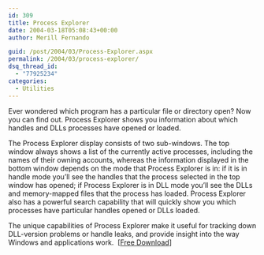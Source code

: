 ```yaml
---
id: 309
title: Process Explorer
date: 2004-03-18T05:08:43+00:00
author: Merill Fernando

guid: /post/2004/03/Process-Explorer.aspx
permalink: /2004/03/process-explorer/
dsq_thread_id:
  - "77925234"
categories:
  - Utilities
---
```

<body xmlns="http://www.w3.org/1999/xhtml">
    <div class="Section1">
        <p class="MsoNormal">
            Ever wondered which program has a particular file or directory open? Now you can find
            out. Process Explorer shows you information about which handles and DLLs processes
            have opened or loaded.
        </p>
        <p class="MsoNormal">
            The Process Explorer display consists of two sub-windows. The top window always shows
            a list of the currently active processes, including the names of their owning accounts,
            whereas the information displayed in the bottom window depends on the mode that Process
            Explorer is in: if it is in handle mode you&rsquo;ll see the handles that the process
            selected in the top window has opened; if Process Explorer is in DLL mode you&rsquo;ll
            see the DLLs and memory-mapped files that the process has loaded. Process Explorer
            also has a powerful search capability that will quickly show you which processes have
            particular handles opened or DLLs loaded.
        </p>
        <p class="MsoNormal">
            The unique capabilities of Process Explorer make it useful for tracking down DLL-version
            problems or handle leaks, and provide insight into the way Windows and applications
            work. &#160;[<a href="http://www.sysinternals.com/ntw2k/freeware/procexp.shtml">Free
            Download</a>]
        </p>
    </div>
</body>